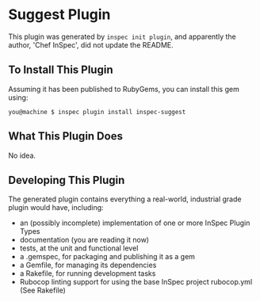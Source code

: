 # Suggest Plugin

This plugin was generated by `inspec init plugin`, and apparently the author, 'Chef InSpec', did not update the README.

## To Install This Plugin

Assuming it has been published to RubyGems, you can install this gem using:

```
you@machine $ inspec plugin install inspec-suggest
```

## What This Plugin Does

No idea.

## Developing This Plugin

The generated plugin contains everything a real-world, industrial grade plugin would have, including:

* an (possibly incomplete) implementation of one or more InSpec Plugin Types
* documentation (you are reading it now)
* tests, at the unit and functional level
* a .gemspec, for packaging and publishing it as a gem
* a Gemfile, for managing its dependencies
* a Rakefile, for running development tasks
* Rubocop linting support for using the base InSpec project rubocop.yml (See Rakefile)

